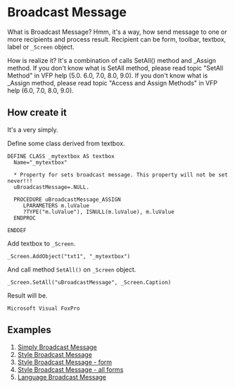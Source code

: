 # Broadcast Message

What is Broadcast Message? Hmm, it's a way, how send message to one or more recipients and process result.
 Recipient can be form, toolbar, textbox, label or `_Screen` object. 

How is realize it? It's a combination of calls SetAll() method and _Assign method.
 If you don't know what is SetAll method, please read topic "SetAll Method" in VFP help (5.0. 6.0, 7.0, 8.0, 9.0).
 If you don't know what is _Assign method, please read topic "Access and Assign Methods" in VFP help (6.0, 7.0, 8.0, 9.0).

## How create it
It's a very simply. 

Define some class derived from textbox.
```
DEFINE CLASS _mytextbox AS textbox
  Name="_mytextbox"

  * Property for sets broadcast message. This property will not be set never!!!
  uBroadcastMessage=.NULL. 
  
  PROCEDURE uBroadcastMessage_ASSIGN
     LPARAMETERS m.luValue
     ?TYPE("m.luValue"), ISNULL(m.luValue), m.luValue
  ENDPROC

ENDDEF
``` 

Add textbox to `_Screen`.
```
_Screen.AddObject("txt1", "_mytextbox")
``` 

And call method `SetAll()` on `_Screen` object.
```
_Screen.SetAll("uBroadcastMessage", _Screen.Caption)
``` 

Result will be.
```
Microsoft Visual FoxPro
``` 


## Examples
1. [Simply Broadcast Message](./simply_broadcast_message.md)
2. [Style Broadcast Message](./style_broadcast_message.md)
3. [Style Broadcast Message - form](./stylef_broadcast_message.md)
4. [Style Broadcast Message - all forms](./styleallforms_broadcast_message.md)
5. [Language Broadcast Message](./language_broadcast_message.md)

